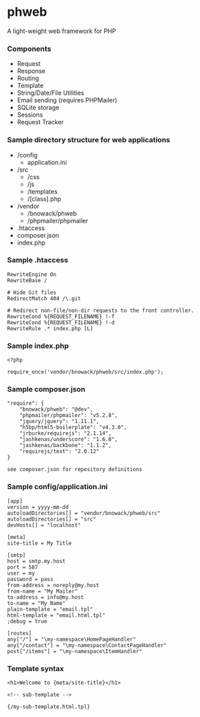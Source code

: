 phweb
=====

A light-weight web framework for PHP

### Components

* Request
* Response
* Routing
* Template
* String/Date/File Utilities
* Email sending (requires PHPMailer)
* SQLite storage
* Sessions
* Request Tracker

### Sample directory structure for web applications

* /config
    * application.ini
* /src
    * /css
    * /js
    * /templates
    * /[class].php
* /vendor
    * /bnowack/phweb
    * /phpmailer/phpmailer
* .htaccess
* composer.json
* index.php

### Sample .htaccess
    RewriteEngine On
    RewriteBase /

    # Hide Git files 
    RedirectMatch 404 /\.git

    # Redirect non-file/non-dir requests to the front controller.
    RewriteCond %{REQUEST_FILENAME} !-f
    RewriteCond %{REQUEST_FILENAME} !-d
    RewriteRule .* index.php [L]


### Sample index.php

    <?php

    require_once('vendor/bnowack/phweb/src/index.php');


### Sample composer.json

    "require": {
        "bnowack/phweb": "@dev",
        "phpmailer/phpmailer": "v5.2.8",
        "jquery/jquery": "1.11.1",
        "h5bp/html5-boilerplate": "v4.3.0",
        "jrburke/requirejs": "2.1.14",
        "jashkenas/underscore": "1.6.0",
        "jashkenas/backbone": "1.1.2",
        "requirejs/text": "2.0.12"
    }

    see composer.json for repository definitions


### Sample config/application.ini

    [app]
    version = yyyy-mm-dd
    autoloadDirectories[] = "vendor/bnowack/phweb/src"
    autoloadDirectories[] = "src"
    devHosts[] = "localhost"

    [meta]
    site-title = My Title

    [smtp]
    host = smtp.my.host
    port = 587
    user = my
    password = pass
    from-address = noreply@my.host
    from-name = "My Mailer"
    to-address = info@my.host
    to-name = "My Name"
    plain-template = "email.tpl"
    html-template = "email.html.tpl"
    ;debug = true

    [routes]
    any["/"] = "\my-namespace\HomePageHandler"
    any["/contact"] = "\my-namespace\ContactPageHandler"
    post["/items"] = "\my-namespace\ItemHandler"


### Template syntax

    <h1>Welcome to {meta/site-title}</h1>

    <!-- sub-template -->

    {/my-sub-template.html.tpl}

